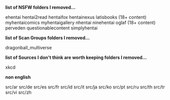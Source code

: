 **list of NSFW folders I removed...**

ehentai
hentai2read
hentaifox
hentainexus
latisbooks (18+ content)
myhentaicomics
myhentaigallery
nhentai
ninehentai
oglaf (18+ content)
perveden
questionablecontent
simplyhentai


**list of Scan Groups folders I removed...**

dragonball_multiverse


**list of Sources I don't think are worth keeping folders I removed...**

xkcd


**non english**

src/ar
src/de
src/es
src/fr
src/id
src/it
src/ja
src/ko
src/pt
src/ru
src/th
src/tr
src/vi
src/zh